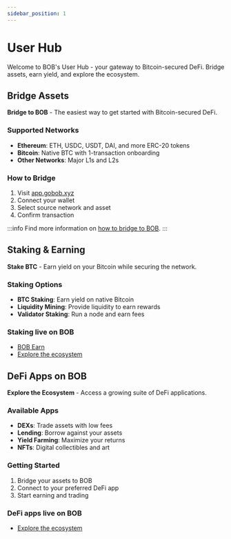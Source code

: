 ```yaml
---
sidebar_position: 1
---
```


# User Hub

Welcome to BOB's User Hub - your gateway to Bitcoin-secured DeFi. Bridge assets, earn yield, and explore the ecosystem.

## Bridge Assets

**Bridge to BOB** - The easiest way to get started with Bitcoin-secured DeFi.

### Supported Networks
- **Ethereum**: ETH, USDC, USDT, DAI, and more ERC-20 tokens
- **Bitcoin**: Native BTC with 1-transaction onboarding
- **Other Networks**: Major L1s and L2s

### How to Bridge
1. Visit [app.gobob.xyz](https://app.gobob.xyz/en)
2. Connect your wallet
3. Select source network and asset
4. Confirm transaction

:::info
Find more information on [how to bridge to BOB](/docs/user-hub/onboard-to-bob/).
:::

## Staking & Earning

**Stake BTC** - Earn yield on your Bitcoin while securing the network.

### Staking Options
- **BTC Staking**: Earn yield on native Bitcoin
- **Liquidity Mining**: Provide liquidity to earn rewards
- **Validator Staking**: Run a node and earn fees

### Staking live on BOB

- [BOB Earn](https://app.gobob.xyz/en/earn)
- [Explore the ecosystem](https://app.gobob.xyz/en/apps)
## DeFi Apps on BOB

**Explore the Ecosystem** - Access a growing suite of DeFi applications.

### Available Apps
- **DEXs**: Trade assets with low fees
- **Lending**: Borrow against your assets
- **Yield Farming**: Maximize your returns
- **NFTs**: Digital collectibles and art

### Getting Started
1. Bridge your assets to BOB
2. Connect to your preferred DeFi app
3. Start earning and trading

### DeFi apps live on BOB

- [Explore the ecosystem](https://app.gobob.xyz/en/apss)